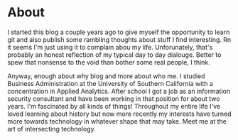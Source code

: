 # About

I started this blog a couple years ago to give myself the opportunity to learn git and also publish some rambling thoughts about stuff I find interesting. Rn it seems I'm just using it to complain abou my life. Unforunately, that's probably an honest reflection of my typical day to day dialouge. Better to spew that nonsense to the void than bother some real people, I think.

Anyway, enough about why blog and more about who me. I studied Business Administration at the University of Southern California with a concentration in Applied Analytics. After school I got a job as an information security consultant and have been working in that position for about two years. I'm fascinated by all kinds of things! Throughout my entire life I've loved learning about history but now more recently my interests have turned more towards technology in whatever shape that may take. Meet me at the art of intersecting technology.




